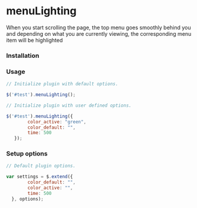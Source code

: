 # menuLighting


When you start scrolling the page, the top menu goes smoothly behind you and depending on what you are currently viewing, the corresponding menu item will be highlighted 


### Installation



### Usage

```js
// Initialize plugin with default options.

$('#test').menuLighting();

// Initialize plugin with user defined options.

$('#test').menuLighting({
    	color_active: "green",
    	color_default: "",
        time: 500
   });
```

### Setup options

```js
// Default plugin options.

var settings = $.extend({
        color_default: "",
        color_active: "",
        time: 500
  }, options);
```
